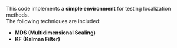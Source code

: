 This code implements a **simple environment** for testing localization methods.  
The following techniques are included:  
- **MDS (Multidimensional Scaling)**  
- **KF (Kalman Filter)**

